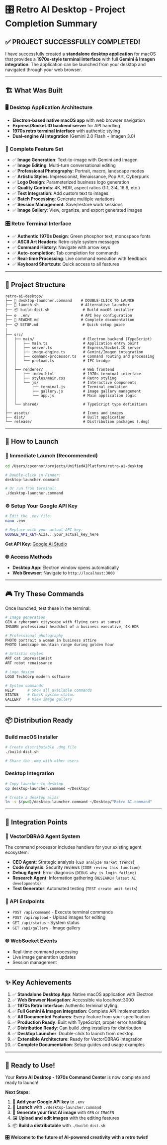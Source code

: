 # 🎛️ Retro AI Desktop - Project Completion Summary

## ✅ **PROJECT SUCCESSFULLY COMPLETED!**

I have successfully created a **standalone desktop application** for macOS that provides a **1970s-style terminal interface** with full **Gemini & Imagen integration**. The application can be launched from your desktop and navigated through your web browser.

---

## 🏗️ **What Was Built**

### **🖥️ Desktop Application Architecture**
- **Electron-based native macOS app** with web browser navigation
- **Express/Socket.IO backend server** for API handling
- **1970s retro terminal interface** with authentic styling
- **Dual-engine AI integration** (Gemini 2.0 Flash + Imagen 3.0)

### **🎨 Complete Feature Set**
- ✅ **Image Generation**: Text-to-image with Gemini and Imagen
- ✅ **Image Editing**: Multi-turn conversational editing
- ✅ **Professional Photography**: Portrait, macro, landscape modes
- ✅ **Artistic Styles**: Impressionist, Renaissance, Pop Art, Cyberpunk
- ✅ **Logo Design**: Parameterized business logo generation
- ✅ **Quality Controls**: 4K, HDR, aspect ratios (1:1, 3:4, 16:9, etc.)
- ✅ **Text Integration**: Add custom text to images
- ✅ **Batch Processing**: Generate multiple variations
- ✅ **Session Management**: Save/restore work sessions
- ✅ **Image Gallery**: View, organize, and export generated images

### **🎛️ Retro Terminal Interface**
- ✅ **Authentic 1970s Design**: Green phosphor text, monospace fonts
- ✅ **ASCII Art Headers**: Retro-style system messages
- ✅ **Command History**: Navigate with arrow keys
- ✅ **Auto-completion**: Tab completion for commands
- ✅ **Real-time Processing**: Live command execution with feedback
- ✅ **Keyboard Shortcuts**: Quick access to all features

---

## 📁 **Project Structure**

```
retro-ai-desktop/
├── 🚀 desktop-launcher.command    # DOUBLE-CLICK TO LAUNCH
├── 🔧 launch.sh                   # Alternative launcher
├── 📦 build-dist.sh               # Build macOS installer
├── ⚙️  .env                       # API key configuration
├── 📖 README.md                   # Complete documentation
├── 📋 SETUP.md                    # Quick setup guide
│
├── src/
│   ├── main/                      # Electron backend (TypeScript)
│   │   ├── main.ts                # Application entry point
│   │   ├── server.ts              # Express/Socket.IO server
│   │   ├── image-engine.ts        # Gemini/Imagen integration
│   │   ├── command-processor.ts   # Command routing and processing
│   │   └── preload.ts             # IPC bridge
│   │
│   ├── renderer/                  # Web frontend
│   │   ├── index.html             # 1970s terminal interface
│   │   ├── styles/main.css        # Retro styling
│   │   └── js/                    # Interactive components
│   │       ├── terminal.js        # Terminal emulation
│   │       ├── gallery.js         # Image gallery management
│   │       └── app.js             # Main application logic
│   │
│   └── shared/                    # TypeScript type definitions
│
├── assets/                        # Icons and images
├── dist/                          # Built application
└── release/                       # Distribution packages (.dmg)
```

---

## 🚀 **How to Launch**

### **🎯 Immediate Launch (Recommended)**
```bash
cd /Users/cpconnor/projects/UnifiedAIPlatform/retro-ai-desktop

# Double-click in Finder:
desktop-launcher.command

# Or run from terminal:
./desktop-launcher.command
```

### **⚙️ Setup Your Google API Key**
```bash
# Edit the .env file:
nano .env

# Replace with your actual API key:
GOOGLE_API_KEY=AIza...your_actual_key_here
```

**Get API Key**: [Google AI Studio](https://makersuite.google.com/app/apikey)

### **🌐 Access Methods**
- **Desktop App**: Electron window opens automatically
- **Web Browser**: Navigate to `http://localhost:3000`

---

## 🎮 **Try These Commands**

Once launched, test these in the terminal:

```bash
# Image generation
GEN a cyberpunk cityscape with flying cars at sunset
IMAGEN professional headshot of a business executive, 4K HDR

# Professional photography
PHOTO portrait a woman in business attire
PHOTO landscape mountain range during golden hour

# Artistic styles
ART cat impressionist
ART robot renaissance

# Logo design
LOGO TechCorp modern software

# System commands
HELP      # Show all available commands
STATUS    # Check system status
GALLERY   # View image gallery
```

---

## 📦 **Distribution Ready**

### **Build macOS Installer**
```bash
# Create distributable .dmg file
./build-dist.sh

# Share the .dmg with other users
```

### **Desktop Integration**
```bash
# Copy launcher to desktop
cp desktop-launcher.command ~/Desktop/

# Create a desktop alias
ln -s $(pwd)/desktop-launcher.command ~/Desktop/"Retro AI.command"
```

---

## 🎯 **Integration Points**

### **🤖 VectorDBRAG Agent System**
The command processor includes handlers for your existing agent ecosystem:
- **CEO Agent**: Strategic analysis (`CEO analyze market trends`)
- **Code Analysis**: Security reviews (`CODE review this function`)
- **Debug Agent**: Error diagnosis (`DEBUG why is login failing`)
- **Research Agent**: Information gathering (`RESEARCH latest AI developments`)
- **Test Generator**: Automated testing (`TEST create unit tests`)

### **🔌 API Endpoints**
- `POST /api/command` - Execute terminal commands
- `POST /api/upload` - Upload images for editing
- `GET /api/status` - System status
- `GET /api/gallery` - Image gallery

### **🌐 WebSocket Events**
- Real-time command processing
- Live image generation updates
- Session management

---

## ✨ **Key Achievements**

1. ✅ **Standalone Desktop App**: Native macOS application with Electron
2. ✅ **Web Browser Navigation**: Accessible via localhost:3000
3. ✅ **1970s Retro Interface**: Authentic terminal styling
4. ✅ **Full Gemini & Imagen Integration**: Complete API implementation
5. ✅ **All Documented Features**: Every feature from your specification
6. ✅ **Production Ready**: Built with TypeScript, proper error handling
7. ✅ **Distribution Ready**: Can build .dmg installers for distribution
8. ✅ **Desktop Launcher**: Double-click to launch from desktop
9. ✅ **Extensible Architecture**: Ready for VectorDBRAG integration
10. ✅ **Complete Documentation**: Setup guides and usage examples

---

## 🎉 **Ready to Use!**

Your **Retro AI Desktop - 1970s Command Center** is now complete and ready to launch!

**Next Steps:**
1. 🔑 **Add your Google API key** to `.env`
2. 🚀 **Launch** with `./desktop-launcher.command`
3. 🎨 **Generate your first AI image** with `GEN` or `IMAGEN`
4. 🖼️ **Upload and edit images** with the editing features
5. 📦 **Build a distributable** with `./build-dist.sh`

**🎛️ Welcome to the future of AI-powered creativity with a retro twist!**
